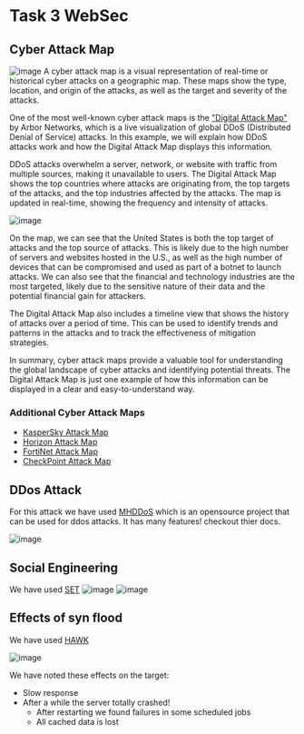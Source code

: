 # Task 3 WebSec

## Cyber Attack Map

![image](https://github.com/Khaders-sec/Task3-WebSec/assets/63330019/27902f3f-23bd-471d-aa01-513ad337451e)
A cyber attack map is a visual representation of real-time or historical cyber attacks on a geographic map. These maps show the type, location, and origin of the attacks, as well as the target and severity of the attacks.

One of the most well-known cyber attack maps is the ["Digital Attack Map"](https://www.digitalattackmap.com/) by Arbor Networks, which is a live visualization of global DDoS (Distributed Denial of Service) attacks. In this example, we will explain how DDoS attacks work and how the Digital Attack Map displays this information.

DDoS attacks overwhelm a server, network, or website with traffic from multiple sources, making it unavailable to users. The Digital Attack Map shows the top countries where attacks are originating from, the top targets of the attacks, and the top industries affected by the attacks. The map is updated in real-time, showing the frequency and intensity of attacks.

![image](https://github.com/Khaders-sec/Task3-WebSec/assets/63330019/f4fe7921-77a1-4d04-831a-e906b5e90f63)

On the map, we can see that the United States is both the top target of attacks and the top source of attacks. This is likely due to the high number of servers and websites hosted in the U.S., as well as the high number of devices that can be compromised and used as part of a botnet to launch attacks. We can also see that the financial and technology industries are the most targeted, likely due to the sensitive nature of their data and the potential financial gain for attackers.

The Digital Attack Map also includes a timeline view that shows the history of attacks over a period of time. This can be used to identify trends and patterns in the attacks and to track the effectiveness of mitigation strategies.

In summary, cyber attack maps provide a valuable tool for understanding the global landscape of cyber attacks and identifying potential threats. The Digital Attack Map is just one example of how this information can be displayed in a clear and easy-to-understand way.

### Additional Cyber Attack Maps

- [KasperSky Attack Map](https://cybermap.kaspersky.com/)
- [Horizon Attack Map](https://horizon.netscout.com/)
- [FortiNet Attack Map](https://threatmap.fortiguard.com/)
- [CheckPoint Attack Map](https://threatmap.checkpoint.com/)

## DDos Attack

For this attack we have used [MHDDoS](https://github.com/MatrixTM/MHDDoS) which is an opensource project that can be used for ddos attacks. It has many features! checkout thier docs.

![image](https://github.com/Khaders-sec/Task3-WebSec/assets/63330019/6e12f56a-965a-492a-b176-8e98e081ea60)

## Social Engineering
We have used [SET](https://github.com/trustedsec/social-engineer-toolkit)
![image](https://github.com/Khaders-sec/Task3-WebSec/assets/63330019/dd2d4a61-d95f-41e2-aca4-51a131eace85)
![image](https://github.com/Khaders-sec/Task3-WebSec/assets/63330019/90127535-b606-44a3-b9a1-0187afde2a22)

## Effects of syn flood
We have used [HAWK](https://github.com/medpaf/hawk)

![image](https://github.com/Khaders-sec/Task3-WebSec/assets/63330019/8fcf4781-5ecc-4310-a186-b36eb8560cb9)

We have noted these effects on the target:
- Slow response
- After a while the server totally crashed!
  * After restarting we found failures in some scheduled jobs
  * All cached data is lost
